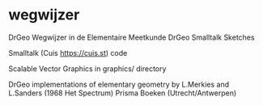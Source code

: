 # wegwijzer
DrGeo Wegwijzer in de Elementaire Meetkunde
DrGeo Smalltalk Sketches

Smalltalk (Cuis https://cuis.st) code

Scalable Vector Graphics in graphics/ directory

DrGeo implementations of elementary geometry
by L.Merkies and L.Sanders (1968 Het Spectrum)
Prisma Boeken (Utrecht/Antwerpen)

